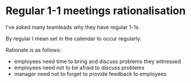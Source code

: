 # Regular 1-1 meetings rationalisation

I’ve asked many teamleads why they have regular 1-1s.

By regular I mean set in the calendar to occur regularly.

Rationale is as follows:
- employees need time to bring and discuss problems they witnessed
- employees need not to be afraid to discuss problems
- manager need not to forget to provide feedback to employees


